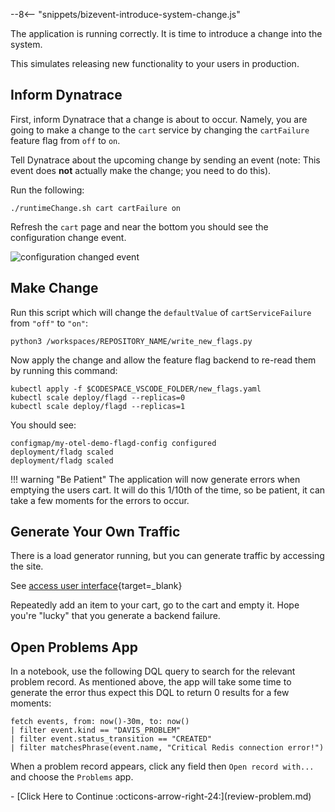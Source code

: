 --8<-- "snippets/bizevent-introduce-system-change.js"

The application is running correctly. It is time to introduce a change into the system.

This simulates releasing new functionality to your users in production.

## Inform Dynatrace

First, inform Dynatrace that a change is about to occur.
Namely, you are going to make a change to the `cart` service 
by changing the `cartFailure` feature flag from `off` to `on`.

Tell Dynatrace about the upcoming change by sending an event (note: This event does **not** actually make the change; you need to do this).

Run the following:

``` {"name": "send configuration change event to Dynatrace"}
./runtimeChange.sh cart cartFailure on
```

Refresh the `cart` page and near the bottom you should see the configuration change event.

![configuration changed event](images/configuration-change-event.png)

## Make Change

Run this script which will change the `defaultValue` of `cartServiceFailure` from `"off"` to `"on"`:

``` { "name": "write new flags" }
python3 /workspaces/REPOSITORY_NAME/write_new_flags.py
```

Now apply the change and allow the feature flag backend to re-read them by running this command:

``` { "name": "apply new flags and scale flagd"}
kubectl apply -f $CODESPACE_VSCODE_FOLDER/new_flags.yaml
kubectl scale deploy/flagd --replicas=0
kubectl scale deploy/flagd --replicas=1
```

You should see:

```
configmap/my-otel-demo-flagd-config configured
deployment/fladg scaled
deployment/fladg scaled
```

!!! warning "Be Patient"
    The application will now generate errors when emptying the users cart.
    It will do this 1/10th of the time, so be patient, it can take a few moments for the errors to occur.

## Generate Your Own Traffic

There is a load generator running, but you can generate traffic by accessing the site.

See [access user interface](access-ui.md){target=_blank}

Repeatedly add an item to your cart, go to the cart and empty it. Hope you're "lucky" that you generate a backend failure.

## Open Problems App

In a notebook, use the following DQL query to search for the relevant problem record.
As mentioned above, the app will take some time to generate the error thus expect this DQL to return 0 results for a few moments:

``` {"name": "fetch problems with dql"}
fetch events, from: now()-30m, to: now()
| filter event.kind == "DAVIS_PROBLEM"
| filter event.status_transition == "CREATED"
| filter matchesPhrase(event.name, "Critical Redis connection error!")
```

When a problem record appears, click any field then `Open record with...` and choose the `Problems` app.

<div class="grid cards" markdown>
- [Click Here to Continue :octicons-arrow-right-24:](review-problem.md)
</div>
